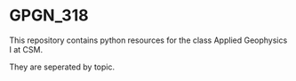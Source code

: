# GPGN_318

This repository contains python resources for the class
Applied Geophysics I at CSM.

They are seperated by topic.